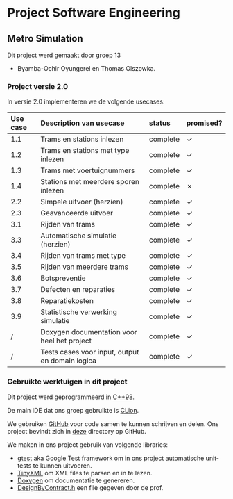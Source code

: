 # Project Software Engineering
## Metro Simulation
Dit project werd gemaakt door groep 13

- Byamba-Ochir Oyungerel en Thomas Olszowka.

### Project versie 2.0

In versie 2.0 implementeren we de volgende usecases:

| Use case | Description van usecase                         | status   | promised? |
|:---------|:------------------------------------------------|:---------|:----------|
| 1.1      | Trams en stations inlezen                       | complete | &check;   |
| 1.2      | Trams en stations met type inlezen              | complete | &check;   |
| 1.3      | Trams met voertuignummers                       | complete | &check;   |
| 1.4      | Stations met meerdere sporen inlezen            | complete | &cross;   |
| 2.2      | Simpele uitvoer (herzien)                       | complete | &check;   |
| 2.3      | Geavanceerde uitvoer                            | complete | &check;   |
| 3.1      | Rijden van trams                                | complete | &check;   |
| 3.3      | Automatische simulatie (herzien)                | complete | &check;   |
| 3.4      | Rijden van trams met type                       | complete | &check;   |
| 3.5      | Rijden van meerdere trams                       | complete | &check;   |
| 3.6      | Botspreventie                                   | complete | &check;   |
| 3.7      | Defecten en reparaties                          | complete | &check;   |
| 3.8      | Reparatiekosten                                 | complete | &check;   |
| 3.9      | Statistische verwerking simulatie               | complete | &check;   |
| /        | Doxygen documentation voor heel het project     | complete | &check;   | 
| /        | Tests cases voor input, output en domain logica | complete | &check;   |
### Gebruikte werktuigen in dit project
Dit project werd geprogrammeerd in [C++98](https://en.wikipedia.org/wiki/C%2B%2B).

De main IDE dat ons groep gebruikte is [CLion](https://www.jetbrains.com/clion/).

We gebruiken [GitHub](https://github.com/) voor code samen te kunnen schrijven en delen.
Ons project bevindt zich in [deze](https://github.com/NikeNoke/MetroSimulation) directory op GitHub.

We maken in ons project gebruik van volgende libraries:

- [gtest](https://github.com/google/googletest) aka Google Test framework om in ons project automatische
unit-tests te kunnen uitvoeren.
- [TinyXML](https://en.wikipedia.org/wiki/TinyXML) om XML files te parsen en in te lezen.
- [Doxygen](https://www.doxygen.nl/) om documentatie te genereren.
- [DesignByContract.h](DesignByContract.h) een file gegeven door de prof.

